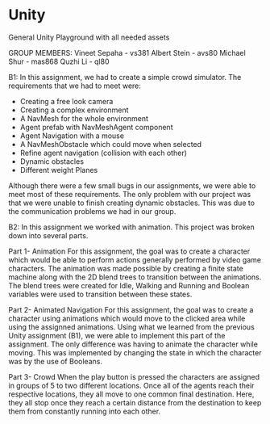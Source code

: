 # Unity
General Unity Playground with all needed assets

GROUP MEMBERS:
Vineet Sepaha - vs381
Albert Stein - avs80
Michael Shur - mas868
Quzhi Li - ql80

B1: 
In this assignment, we had to create a simple crowd simulator.
The requirements that we had to meet were:
- Creating a free look camera
- Creating a complex environment
- A NavMesh for the whole environment
- Agent prefab with NavMeshAgent component
- Agent Navigation with a mouse
- A NavMeshObstacle which could move when selected
- Refine agent navigation (collision with each other)
- Dynamic obstacles
- Different weight Planes

Although there were a few small bugs in our assignments, we were able to meet most of these requirements. 
The only problem with our project was that we were unable to finish creating dynamic obstacles.
This was due to the communication problems we had in our group.

B2: 
In this assignment we worked with animation. This project was broken down into several parts.

Part 1- Animation
For this assignment, the goal was to create a character which would be able to perform actions generally performed by video game characters. The animation was made possible by creating a finite state machine along with the 2D blend trees to transition between the animations. The blend trees were created for Idle, Walking and Running and Boolean variables were used to transition between these states.

Part 2- Animated Navigation
For this assignment, the goal was to create a character using animations which would move to the clicked area while using the assignned animations. Using what we learned from the previous Unity assignment (B1), we were able to implement this part of the assignment. The only difference was having to animate the character while moving. This was implemented by changing the state in which the character was by the use of Booleans.

Part 3- Crowd
When the play button is pressed the characters are assigned in groups of 5 to two different locations. Once all of the agents reach their respective locations, they all move to one common final destination. Here, they all stop once they reach a certain distance from the destination to keep them from constantly running into each other.
